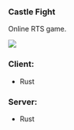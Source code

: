 ### Castle Fight

Online RTS game.

![](https://i.redd.it/bbace2h90zv11.jpg)

### Client:

- Rust

### Server:

- Rust
